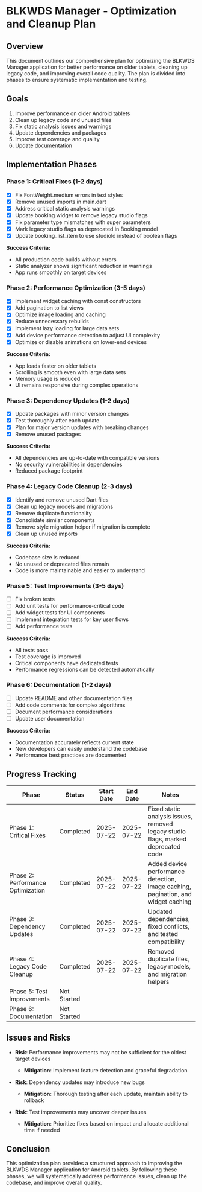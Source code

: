 # BLKWDS Manager - Optimization and Cleanup Plan

## Overview

This document outlines our comprehensive plan for optimizing the BLKWDS Manager application for better performance on older tablets, cleaning up legacy code, and improving overall code quality. The plan is divided into phases to ensure systematic implementation and testing.

## Goals

1. Improve performance on older Android tablets
2. Clean up legacy code and unused files
3. Fix static analysis issues and warnings
4. Update dependencies and packages
5. Improve test coverage and quality
6. Update documentation

## Implementation Phases

### Phase 1: Critical Fixes (1-2 days)

- [x] Fix FontWeight.medium errors in text styles
- [x] Remove unused imports in main.dart
- [x] Address critical static analysis warnings
- [x] Update booking widget to remove legacy studio flags
- [x] Fix parameter type mismatches with super parameters
- [x] Mark legacy studio flags as deprecated in Booking model
- [x] Update booking_list_item to use studioId instead of boolean flags

**Success Criteria:**
- All production code builds without errors
- Static analyzer shows significant reduction in warnings
- App runs smoothly on target devices

### Phase 2: Performance Optimization (3-5 days)

- [x] Implement widget caching with const constructors
- [x] Add pagination to list views
- [x] Optimize image loading and caching
- [x] Reduce unnecessary rebuilds
- [x] Implement lazy loading for large data sets
- [x] Add device performance detection to adjust UI complexity
- [x] Optimize or disable animations on lower-end devices

**Success Criteria:**
- App loads faster on older tablets
- Scrolling is smooth even with large data sets
- Memory usage is reduced
- UI remains responsive during complex operations

### Phase 3: Dependency Updates (1-2 days)

- [x] Update packages with minor version changes
- [x] Test thoroughly after each update
- [x] Plan for major version updates with breaking changes
- [x] Remove unused packages

**Success Criteria:**
- All dependencies are up-to-date with compatible versions
- No security vulnerabilities in dependencies
- Reduced package footprint

### Phase 4: Legacy Code Cleanup (2-3 days)

- [x] Identify and remove unused Dart files
- [x] Clean up legacy models and migrations
- [x] Remove duplicate functionality
- [x] Consolidate similar components
- [x] Remove style migration helper if migration is complete
- [x] Clean up unused imports

**Success Criteria:**
- Codebase size is reduced
- No unused or deprecated files remain
- Code is more maintainable and easier to understand

### Phase 5: Test Improvements (3-5 days)

- [ ] Fix broken tests
- [ ] Add unit tests for performance-critical code
- [ ] Add widget tests for UI components
- [ ] Implement integration tests for key user flows
- [ ] Add performance tests

**Success Criteria:**
- All tests pass
- Test coverage is improved
- Critical components have dedicated tests
- Performance regressions can be detected automatically

### Phase 6: Documentation (1-2 days)

- [ ] Update README and other documentation files
- [ ] Add code comments for complex algorithms
- [ ] Document performance considerations
- [ ] Update user documentation

**Success Criteria:**
- Documentation accurately reflects current state
- New developers can easily understand the codebase
- Performance best practices are documented

## Progress Tracking

| Phase | Status | Start Date | End Date | Notes |
|-------|--------|------------|----------|-------|
| Phase 1: Critical Fixes | Completed | 2025-07-22 | 2025-07-22 | Fixed static analysis issues, removed legacy studio flags, marked deprecated code |
| Phase 2: Performance Optimization | Completed | 2025-07-22 | 2025-07-22 | Added device performance detection, image caching, pagination, and widget caching |
| Phase 3: Dependency Updates | Completed | 2025-07-22 | 2025-07-22 | Updated dependencies, fixed conflicts, and tested compatibility |
| Phase 4: Legacy Code Cleanup | Completed | 2025-07-22 | 2025-07-22 | Removed duplicate files, legacy models, and migration helpers |
| Phase 5: Test Improvements | Not Started | | | |
| Phase 6: Documentation | Not Started | | | |

## Issues and Risks

- **Risk**: Performance improvements may not be sufficient for the oldest target devices
  - **Mitigation**: Implement feature detection and graceful degradation

- **Risk**: Dependency updates may introduce new bugs
  - **Mitigation**: Thorough testing after each update, maintain ability to rollback

- **Risk**: Test improvements may uncover deeper issues
  - **Mitigation**: Prioritize fixes based on impact and allocate additional time if needed

## Conclusion

This optimization plan provides a structured approach to improving the BLKWDS Manager application for Android tablets. By following these phases, we will systematically address performance issues, clean up the codebase, and improve overall quality.
